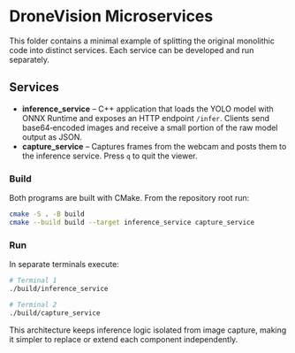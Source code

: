 # DroneVision Microservices

This folder contains a minimal example of splitting the original monolithic code into
distinct services. Each service can be developed and run separately.

## Services

- **inference_service** – C++ application that loads the YOLO model with ONNX
  Runtime and exposes an HTTP endpoint `/infer`. Clients send base64‑encoded
  images and receive a small portion of the raw model output as JSON.
- **capture_service** – Captures frames from the webcam and posts them to the
  inference service. Press `q` to quit the viewer.

### Build

Both programs are built with CMake. From the repository root run:

```bash
cmake -S . -B build
cmake --build build --target inference_service capture_service
```

### Run

In separate terminals execute:

```bash
# Terminal 1
./build/inference_service

# Terminal 2
./build/capture_service
```

This architecture keeps inference logic isolated from image capture, making it
simpler to replace or extend each component independently.
